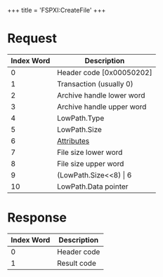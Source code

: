 +++
title = 'FSPXI:CreateFile'
+++

# Request

| Index Word | Description                                             |
|------------|---------------------------------------------------------|
| 0          | Header code \[0x00050202\]                              |
| 1          | Transaction (usually 0)                                 |
| 2          | Archive handle lower word                               |
| 3          | Archive handle upper word                               |
| 4          | LowPath.Type                                            |
| 5          | LowPath.Size                                            |
| 6          | [Attributes](Filesystem_services#Attributes "wikilink") |
| 7          | File size lower word                                    |
| 8          | File size upper word                                    |
| 9          | (LowPath.Size\<\<8) \| 6                                |
| 10         | LowPath.Data pointer                                    |

# Response

| Index Word | Description |
|------------|-------------|
| 0          | Header code |
| 1          | Result code |